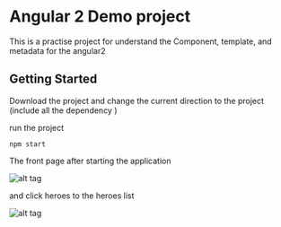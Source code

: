 # Angular 2 Demo project

This is a practise project for understand the Component, template, and metadata for the angular2

## Getting Started

Download the project and change the current direction to the project (include all the dependency )

run the project 
```
npm start
```

The front page after starting the application

![alt tag](https://lh3.googleusercontent.com/PGVVzksa0BOpfQruPSAxeiixpSIVJjDjJ6Xl9gI4X5WhUjSBNs8_SN2Np4qEjOPmJ9DccDBIQz6WQmhEaFuonvdT93F1CdqsIucfEi910mjv1NgmDH8Z7Fc3dh93fCfd9xQKNQIImJ9g3q24GEtnklc8qVGEX_lhl3FtV8LWbiXWdl4HyUaV1LaoMG2KhP5Gs-tD5Onr9pJPTYJvNIiuWf5uSE8DLSvsLwS4jdhWhPnMnkum_Mnb7dPT5h792udtESadopz_UcRmEx7Ll5fbYM88KQaPXaSnhOq0dI-QsVlg5M7i4xjTUSYmvJnMKZIyYOOg7wh6dUACfLQ59uHF7XkojK1Pk7vEYJk8yUYhFfRtSYChO37FPC55fRiUbFQfKH4WDA9c9CRhgnPZT9Rdz7fC00UbZ0jjOjgQ_WeQxarft3OjbMmcNHYRqrEbYCtVtyev6FO8C6iLbFiqyisutioprlad6HBnAeMTQiFaJ2BwVtzoPhxo6iIQ0j2jlxQA9NJc8RRyi-GrNo9C3ofijyXdHUAVN8hamoqcg0-dcy0ZhtV3tMDGDaDGfHV2d9Pb6J-q9DzPKxwtdxWTVdE32sRlPAG-KJH67ynVqaweutPG7QDR=w1256-h369-no)

and click heroes to the heroes list 

![alt tag](https://lh3.googleusercontent.com/w7znnop1kDlONJs-MojtJ9aOefRcVVzESu_2REzi_Um38-U5KrkjRdn1VSCKjlECfol0eRt1z53MaPysspG2pRO3lAQ86kuXFl5JCQ2JdrYYDtIJ58LLy0ln_612Im1rYHrus0iYq1omm7xizDfTL1wYV8btogPQ0m4fPAlWhl0udbK1xZpO2TBeK_2tnBrOGmoH2c8Ei85-fA5gjFmq4iZUlwh1Q-Sr_kDnGz-Ha5-fKH14a92ka91TWS1utDUUTR9haV-r13ubJ4Vre3MvAWgTYrhjbcGKa0YkisGF4MOfGlyqdYJHoieIzAPOVxSqPlKyESIZjS1YeV0t9dDQGBkdVATW_BuBv3Ya4y9Tj7Li8_kzbjzA4lUs2Ce1RCCGmZ8UzsqO6I4Byd7iOPBKWMi2TlTv821dyQvWjbdcC92WJhUIK-tBoKCMXF79JNsSjPjG7xU3r0HmEZNIfO4jz9DIdnp8UGaK_3tXYccff0stkwJi14-zSaUTqoQK-A7-SjExpQjA5G7wfArzZpyMMPt1wVmdgq5r5XmJ2AUc-J80n0KQVB6R37ekG9bR6mC92yGMJiate7lm_SzVsVhHzaTWsQK-W-xgviZkRCa6UBwhqPnz=w870-h510-no)